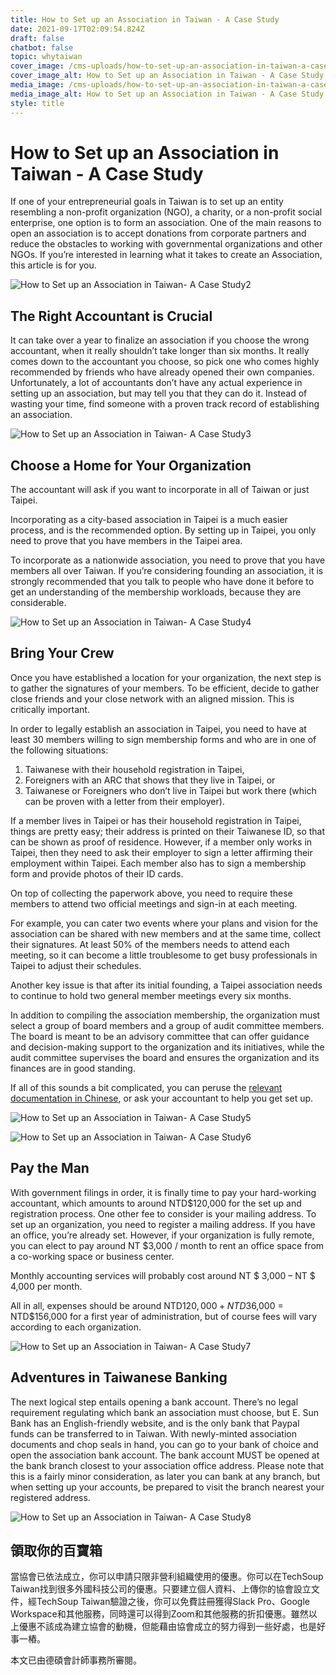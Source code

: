 ```yaml
---
title: How to Set up an Association in Taiwan - A Case Study
date: 2021-09-17T02:09:54.824Z
draft: false
chatbot: false
topic: whytaiwan
cover_image: /cms-uploads/how-to-set-up-an-association-in-taiwan-a-case-study1.jpg
cover_image_alt: How to Set up an Association in Taiwan - A Case Study
media_image: /cms-uploads/how-to-set-up-an-association-in-taiwan-a-case-study1.jpg
media_image_alt: How to Set up an Association in Taiwan - A Case Study
style: title
---
```

# How to Set up an Association in Taiwan - A Case Study

If one of your entrepreneurial goals in Taiwan is to set up an entity resembling a non-profit organization (NGO), a charity, or a non-profit social enterprise, one option is to form an association. One of the main reasons to open an association is to accept donations from corporate partners and reduce the obstacles to working with governmental organizations and other NGOs. If you’re interested in learning what it takes to create an Association, this article is for you. 

![How to Set up an Association in Taiwan- A Case Study2](/cms-uploads/how-to-set-up-an-association-in-taiwan-a-case-study2.jpg)

## The Right Accountant is Crucial 

It can take over a year to finalize an association if you choose the wrong accountant, when it really shouldn’t take longer than six months. It really comes down to the accountant you choose, so pick one who comes highly recommended by friends who have already opened their own companies. Unfortunately, a lot of accountants don’t have any actual experience in setting up an association, but may tell you that they can do it. Instead of wasting your time, find someone with a proven track record of establishing an association.

![How to Set up an Association in Taiwan- A Case Study3](/cms-uploads/how-to-set-up-an-association-in-taiwan-a-case-study3.jpg)

## Choose a Home for Your Organization

The accountant will ask if you want to incorporate in all of Taiwan or just Taipei.

Incorporating as a city-based association in Taipei is a much easier process, and is the recommended option. By setting up in Taipei, you only need to prove that you have members in the Taipei area.

To incorporate as a nationwide association, you need to prove that you have members all over Taiwan.  If you’re considering founding an association, it is strongly recommended that you talk to people who have done it before to get an understanding of the membership workloads, because they are considerable.

![How to Set up an Association in Taiwan- A Case Study4](/cms-uploads/how-to-set-up-an-association-in-taiwan-a-case-study4.jpg)

## Bring Your Crew

Once you have established a location for your organization, the next step is to gather the signatures of your members. To be efficient, decide to gather close friends and your close network with an aligned mission. This is critically important.

In order to legally establish an association in Taipei, you need to have at least 30 members willing to sign membership forms and who are in one of the following situations:

1. Taiwanese with their household registration in Taipei,
2. Foreigners with an ARC that shows that they live in Taipei, or
3. Taiwanese or Foreigners who don’t live in Taipei but work there (which can be proven with a letter from their employer).

If a member lives in Taipei or has their household registration in Taipei, things are pretty easy; their address is printed on their Taiwanese ID, so that can be shown as proof of residence. However, if a member only works in Taipei, then they need to ask their employer to sign a letter affirming their employment within Taipei. Each member also has to sign a membership form and provide photos of their ID cards.

On top of collecting the paperwork above, you need to require these members to attend two official meetings and sign-in at each meeting. 

For example, you can cater two events where your plans and vision for the association can be shared with new members and at the same time, collect their signatures. At least 50% of the members needs to attend each meeting, so it can become a little troublesome to get busy professionals in Taipei to adjust their schedules. 

Another key issue is that after its initial founding, a Taipei association needs to continue to hold two general member meetings every six months.

In addition to compiling the association membership, the organization must select a group of board members and a group of audit committee members. The board is meant to be an advisory committee that can offer guidance and decision-making support to the organization and its initiatives, while the audit committee supervises the board and ensures the organization and its finances are in good standing.

If all of this sounds a bit complicated, you can peruse the [relevant documentation in Chinese](https://dosw.gov.taipei/Content_List.aspx?n=374E98F9969BD165), or ask your accountant to help you get set up. 

![How to Set up an Association in Taiwan- A Case Study5](/cms-uploads/how-to-set-up-an-association-in-taiwan-a-case-study5.jpg)

![How to Set up an Association in Taiwan- A Case Study6](/cms-uploads/how-to-set-up-an-association-in-taiwan-a-case-study6.jpg)

## Pay the Man

With government filings in order, it is finally time to pay your hard-working accountant, which amounts to around NTD$120,000 for the set up and registration process. One other fee to consider is your mailing address. To set up an organization, you need to register a mailing address. If you have an office, you’re already set. However, if your organization is fully remote, you can elect to pay around NT $3,000 / month to rent an office space from a co-working space or business center.

Monthly accounting services will probably cost around NT $ 3,000 – NT $ 4,000 per month.

All in all, expenses should be around NTD$120,000 + NTD$36,000 = NTD$156,000 for a first year of administration, but of course fees will vary according to each organization. 

![How to Set up an Association in Taiwan- A Case Study7](/cms-uploads/how-to-set-up-an-association-in-taiwan-a-case-study7.jpg)

## Adventures in Taiwanese Banking

The next logical step entails opening a bank account. There’s no legal requirement regulating which bank an association must choose, but E. Sun Bank has an English-friendly website, and is the only bank that Paypal funds can be transferred to in Taiwan. With newly-minted association documents and chop seals in hand, you can go to your bank of choice and open the association bank account. The bank account MUST be opened at the bank branch closest to your association office address. Please note that this is a fairly minor consideration, as later you can bank at any branch, but when setting up your accounts, be prepared to visit the branch nearest your registered address.

![How to Set up an Association in Taiwan- A Case Study8](/cms-uploads/how-to-set-up-an-association-in-taiwan-a-case-study8.jpg)

## 領取你的百寶箱

當協會已依法成立，你可以申請只限非營利組織使用的優惠。你可以在TechSoup Taiwan找到很多外國科技公司的優惠。只要建立個人資料、上傳你的協會設立文件，經TechSoup Taiwan驗證之後，你可以免費註冊獲得Slack Pro、Google Workspace和其他服務，同時還可以得到Zoom和其他服務的折扣優惠。雖然以上優惠不該成為建立協會的動機，但能藉由協會成立的努力得到一些好處，也是好事一樁。



本文已由德碩會計師事務所審閱。